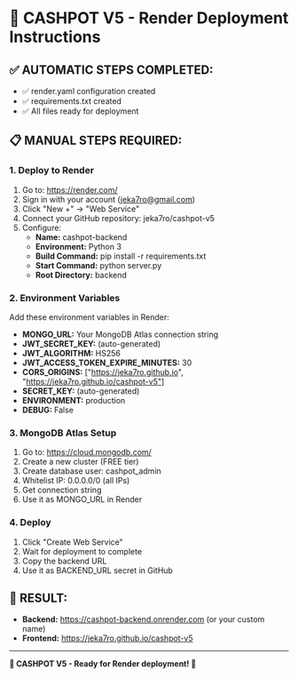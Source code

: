 
# 🚀 CASHPOT V5 - Render Deployment Instructions

## ✅ AUTOMATIC STEPS COMPLETED:
- ✅ render.yaml configuration created
- ✅ requirements.txt created
- ✅ All files ready for deployment

## 📋 MANUAL STEPS REQUIRED:

### 1. Deploy to Render
1. Go to: https://render.com/
2. Sign in with your account (jeka7ro@gmail.com)
3. Click "New +" → "Web Service"
4. Connect your GitHub repository: jeka7ro/cashpot-v5
5. Configure:
   - **Name:** cashpot-backend
   - **Environment:** Python 3
   - **Build Command:** pip install -r requirements.txt
   - **Start Command:** python server.py
   - **Root Directory:** backend

### 2. Environment Variables
Add these environment variables in Render:
- **MONGO_URL:** Your MongoDB Atlas connection string
- **JWT_SECRET_KEY:** (auto-generated)
- **JWT_ALGORITHM:** HS256
- **JWT_ACCESS_TOKEN_EXPIRE_MINUTES:** 30
- **CORS_ORIGINS:** ["https://jeka7ro.github.io", "https://jeka7ro.github.io/cashpot-v5"]
- **SECRET_KEY:** (auto-generated)
- **ENVIRONMENT:** production
- **DEBUG:** False

### 3. MongoDB Atlas Setup
1. Go to: https://cloud.mongodb.com/
2. Create a new cluster (FREE tier)
3. Create database user: cashpot_admin
4. Whitelist IP: 0.0.0.0/0 (all IPs)
5. Get connection string
6. Use it as MONGO_URL in Render

### 4. Deploy
1. Click "Create Web Service"
2. Wait for deployment to complete
3. Copy the backend URL
4. Use it as BACKEND_URL secret in GitHub

## 🎉 RESULT:
- **Backend:** https://cashpot-backend.onrender.com (or your custom name)
- **Frontend:** https://jeka7ro.github.io/cashpot-v5

---
**🎰 CASHPOT V5 - Ready for Render deployment! 🚀**
